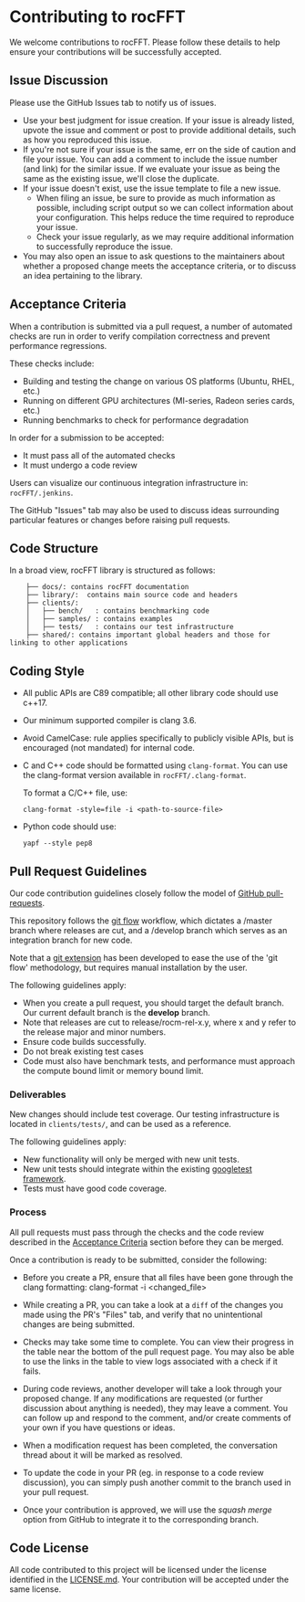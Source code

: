 <head>
  <meta charset="UTF-8">
  <meta name="description" content="Contributing to rocFFT">
  <meta name="keywords" content="ROCm, contributing, rocFFT">
</head>

# Contributing to rocFFT #

We welcome contributions to rocFFT.  Please follow these details to help ensure your contributions will be successfully accepted.

## Issue Discussion ##

Please use the GitHub Issues tab to notify us of issues.

* Use your best judgment for issue creation. If your issue is already listed, upvote the issue and
  comment or post to provide additional details, such as how you reproduced this issue.
* If you're not sure if your issue is the same, err on the side of caution and file your issue.
  You can add a comment to include the issue number (and link) for the similar issue. If we evaluate
  your issue as being the same as the existing issue, we'll close the duplicate.
* If your issue doesn't exist, use the issue template to file a new issue.
  * When filing an issue, be sure to provide as much information as possible, including script output so
    we can collect information about your configuration. This helps reduce the time required to
    reproduce your issue.
  * Check your issue regularly, as we may require additional information to successfully reproduce the
    issue.
* You may also open an issue to ask questions to the maintainers about whether a proposed change
  meets the acceptance criteria, or to discuss an idea pertaining to the library.

## Acceptance Criteria ##

When a contribution is submitted via a pull request, a number of automated checks are run in order to verify compilation correctness and prevent performance regressions.

These checks include:

* Building and testing the change on various OS platforms (Ubuntu, RHEL, etc.)
* Running on different GPU architectures (MI-series, Radeon series cards, etc.)
* Running benchmarks to check for performance degradation

In order for a submission to be accepted:
* It must pass all of the automated checks
* It must undergo a code review

Users can visualize our continuous integration infrastructure in: `rocFFT/.jenkins`.

The GitHub "Issues" tab may also be used to discuss ideas surrounding particular features or changes before raising pull requests.

## Code Structure ##

In a broad view, rocFFT library is structured as follows:

        ├── docs/: contains rocFFT documentation
        ├── library/:  contains main source code and headers
        ├── clients/:
        │   ├── bench/   : contains benchmarking code
        │   ├── samples/ : contains examples
        │   ├── tests/   : contains our test infrastructure
        ├── shared/: contains important global headers and those for linking to other applications

## Coding Style ##

* All public APIs are C89 compatible; all other library code should use c++17.
* Our minimum supported compiler is clang 3.6.
* Avoid CamelCase: rule applies specifically to publicly visible APIs, but is encouraged (not mandated) for internal code.

* C and C++ code should be formatted using `clang-format`. You can use the clang-format version available in `rocFFT/.clang-format`.

    To format a C/C++ file, use:

    ```
    clang-format -style=file -i <path-to-source-file>
    ```
* Python code should use:

    ```
    yapf --style pep8
    ```

## Pull Request Guidelines ##

Our code contribution guidelines closely follow the model of [GitHub pull-requests](https://help.github.com/articles/using-pull-requests/).

This repository follows the [git flow](http://nvie.com/posts/a-successful-git-branching-model/) workflow, which dictates a /master branch where releases are cut, and a /develop branch which serves as an integration branch for new code.

Note that a [git extension](https://github.com/nvie/gitflow) has been developed to ease the use of the 'git flow' methodology, but requires manual installation by the user.

The following guidelines apply:

* When you create a pull request, you should target the default branch. Our current default branch is the **develop** branch.
* Note that releases are cut to release/rocm-rel-x.y, where x and y refer to the release major and minor numbers.
* Ensure code builds successfully.
* Do not break existing test cases
* Code must also have benchmark tests, and performance must approach the compute bound limit or memory bound limit.

### Deliverables ###

New changes should include test coverage. Our testing infrastructure is located in `clients/tests/`, and can be used as a reference.

The following guidelines apply:

* New functionality will only be merged with new unit tests.
* New unit tests should integrate within the existing [googletest framework](https://github.com/google/googletest/blob/master/googletest/docs/Primer.md).
* Tests must have good code coverage.


### Process ###

All pull requests must pass through the checks and the code review described in the [Acceptance Criteria](#acceptance-criteria) section before they can be merged.

Once a contribution is ready to be submitted, consider the following:

* Before you create a PR, ensure that all files have been gone through the clang formatting: clang-format -i <changed_file>

* While creating a PR, you can take a look at a `diff` of the changes you made using the PR's "Files" tab, and verify that no unintentional changes are being submitted.

* Checks may take some time to complete. You can view their progress in the table near the bottom of the pull request page. You may also be able to use the links in the table to view logs associated with a check if it fails.

* During code reviews, another developer will take a look through your proposed change. If any modifications are requested (or further discussion about anything is needed), they may leave a comment. You can follow up and respond to the comment, and/or create comments of your own if you have questions or ideas.

* When a modification request has been completed, the conversation thread about it will be marked as resolved.

* To update the code in your PR (eg. in response to a code review discussion), you can simply push another commit to the branch used in your pull request.

* Once your contribution is approved, we will use the *squash merge* option from GitHub to integrate it to the corresponding branch.

## Code License ##

All code contributed to this project will be licensed under the license identified in the [LICENSE.md](https://github.com/ROCm/rocFFT/blob/develop/LICENSE.md). Your contribution will be accepted under the same license.
